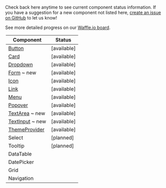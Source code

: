Check back here anytime to see current component status information.
If you have a suggestion for a new component not listed here, [create an issue on GitHub](https://github.com/mineral-ui/mineral-ui/issues) to let us know!

See more detailed progress on our [Waffle.io board](https://waffle.io/mineral-ui/mineral-ui).

<Legend />

<!--
Labels:
  ~ new
  ~ experimental

Statuses:
  [available]
  [planned]
  [in development]
  [deprecated]
-->

| Component                                   | Status           |
|---------------------------------------------|------------------|
| [Button](/components/button)                | [available]      |
| [Card](/components/card)                    | [available]      |
| [Dropdown](/components/dropdown)            | [available]      |
| [Form](/components/form-field) ~ new        | [available]      |
| [Icon](/components/icon)                    | [available]      |
| [Link](/components/link)                    | [available]      |
| [Menu](/components/menu)                    | [available]      |
| [Popover](/components/popover)              | [available]      |
| [TextArea](/components/text-area) ~ new     | [available]      |
| [TextInput](/components/text-input) ~ new   | [available]      |
| [ThemeProvider](/components/theme-provider) | [available]      |
| Select                                      | [planned]        |
| Tooltip                                     | [planned]        |
| DataTable                                   |                  |
| DatePicker                                  |                  |
| Grid                                        |                  |
| Navigation                                  |                  |
